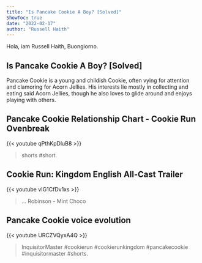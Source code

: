 ```yaml
---
title: "Is Pancake Cookie A Boy? [Solved]"
ShowToc: true 
date: "2022-02-17"
author: "Russell Haith" 
---
```


Hola, iam Russell Haith, Buongiorno.
## Is Pancake Cookie A Boy? [Solved]
 Pancake Cookie is a young and childish Cookie, often vying for attention and clamoring for Acorn Jellies. His interests lie mostly in collecting and eating said Acorn Jellies, though he also loves to glide around and enjoys playing with others.

## Pancake Cookie Relationship Chart - Cookie Run Ovenbreak
{{< youtube qPthKpDluB8 >}}
>shorts #short.

## Cookie Run: Kingdom English All-Cast Trailer
{{< youtube vIG1CfDv1xs >}}
>... Robinson - Mint Choco 

## Pancake Cookie voice evolution
{{< youtube URCZVQyxA4Q >}}
>InquisitorMaster #cookierun #cookierunkingdom #pancakecookie #inquisitormaster #shorts.

